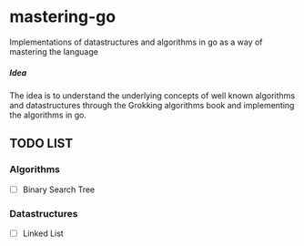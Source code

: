 # mastering-go
Implementations of datastructures and algorithms in go as a way of mastering the language

##### Idea 
The idea is to understand the underlying concepts of well known algorithms and datastructures through the Grokking algorithms book and implementing the algorithms in go.

## TODO LIST 

### Algorithms

- [ ] Binary Search Tree

### Datastructures

- [ ] Linked List
